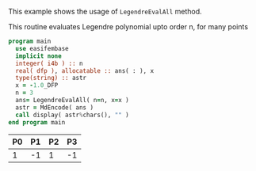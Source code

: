 This example shows the usage of `LegendreEvalAll` method.

This routine evaluates Legendre polynomial upto order n, for many points

```fortran
program main
  use easifembase
  implicit none
  integer( i4b ) :: n
  real( dfp ), allocatable :: ans( : ), x
  type(string) :: astr
  x = -1.0_DFP
  n = 3
  ans= LegendreEvalAll( n=n, x=x )
  astr = MdEncode( ans )
  call display( astr%chars(), "" )
end program main
```

| P0 | P1 | P2 | P3 |
| -- | -- | -- | -- |
| 1  | -1 | 1  | -1 |
